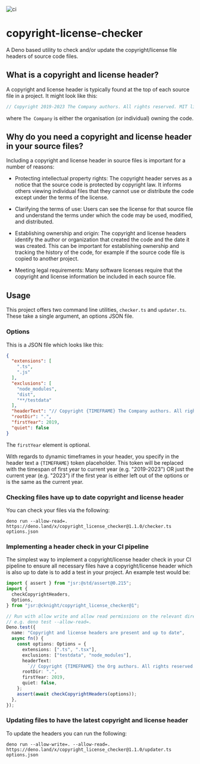 ![ci](https://github.com/cknight/copyright-checker/workflows/ci/badge.svg)

# copyright-license-checker

A Deno based utility to check and/or update the copyright/license file headers
of source code files.

## What is a copyright and license header?

A copyright and license header is typically found at the top of each source file
in a project. It might look like this:

```ts
// Copyright 2019-2023 The Company authors. All rights reserved. MIT license.
```

where `The Company` is either the organisation (or individual) owning the code.

## Why do you need a copyright and license header in your source files?

Including a copyright and license header in source files is important for a
number of reasons:

- Protecting intellectual property rights: The copyright header serves as a
  notice that the source code is protected by copyright law. It informs others
  viewing individual files that they cannot use or distribute the code except
  under the terms of the license.

- Clarifying the terms of use: Users can see the license for that source file
  and understand the terms under which the code may be used, modified, and
  distributed.

- Establishing ownership and origin: The copyright and license headers identify
  the author or organization that created the code and the date it was created.
  This can be important for establishing ownership and tracking the history of
  the code, for example if the source code file is copied to another project.

- Meeting legal requirements: Many software licenses require that the copyright
  and license information be included in each source file.

## Usage

This project offers two command line utilities, `checker.ts` and `updater.ts`.
These take a single argument, an options JSON file.

### Options

This is a JSON file which looks like this:

```json
{
  "extensions": [
    ".ts",
    ".js"
  ],
  "exclusions": [
    "node_modules",
    "dist",
    "**/testdata"
  ],
  "headerText": "// Copyright {TIMEFRAME} The Company authors. All rights reserved. MIT license.",
  "rootDir": ".",
  "firstYear": 2019,
  "quiet": false
}
```

The `firstYear` element is optional.

With regards to dynamic timeframes in your header, you specify in the header
text a `{TIMEFRAME}` token placeholder. This token will be replaced with the
timespan of first year to current year (e.g. "2019-2023") OR just the current
year (e.g. "2023") if the first year is either left out of the options or is the
same as the current year.

### Checking files have up to date copyright and license header

You can check your files via the following:

```shell
deno run --allow-read=. https://deno.land/x/copyright_license_checker@1.1.0/checker.ts options.json
```

### Implementing a header check in your CI pipeline

The simplest way to implement a copyright/license header check in your CI
pipeline to ensure all necessary files have a copyright/license header which is
also up to date is to add a test in your project. An example test would be:

```ts
import { assert } from "jsr:@std/assert@0.215";
import {
  checkCopyrightHeaders,
  Options,
} from "jsr:@cknight/copyright_license_checker@1";

// Run with allow write and allow read permissions on the relevant directories
// e.g. deno test --allow-read=.
Deno.test({
  name: "Copyright and license headers are present and up to date",
  async fn() {
    const options: Options = {
      extensions: [".ts", ".tsx"],
      exclusions: ["testdata", "node_modules"],
      headerText:
        `// Copyright {TIMEFRAME} the Org authors. All rights reserved. MIT license.`,
      rootDir: ".",
      firstYear: 2019,
      quiet: false,
    };
    assert(await checkCopyrightHeaders(options));
  },
});
```

### Updating files to have the latest copyright and license header

To update the headers you can run the following:

```shell
deno run --allow-write=. --allow-read=. https://deno.land/x/copyright_license_checker@1.1.0/updater.ts options.json
```
